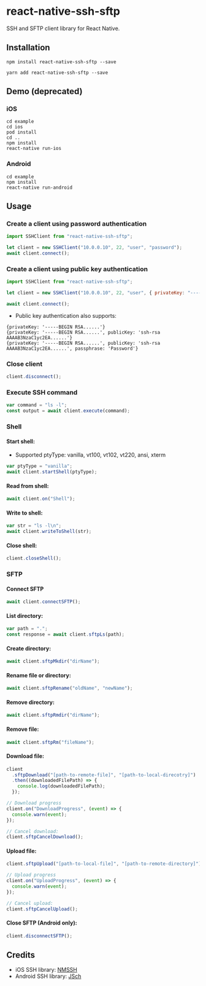 # react-native-ssh-sftp

SSH and SFTP client library for React Native.

## Installation

```
npm install react-native-ssh-sftp --save

yarn add react-native-ssh-sftp --save
```

## Demo (deprecated)

### iOS

```
cd example
cd ios
pod install
cd ..
npm install
react-native run-ios
```

### Android

```
cd example
npm install
react-native run-android
```

## Usage

### Create a client using password authentication

```javascript
import SSHClient from "react-native-ssh-sftp";

let client = new SSHClient("10.0.0.10", 22, "user", "password");
await client.connect();
```

### Create a client using public key authentication

```javascript
import SSHClient from "react-native-ssh-sftp";

let client = new SSHClient("10.0.0.10", 22, "user", { privateKey: "-----BEGIN RSA......" });

await client.connect();
```

- Public key authentication also supports:

```
{privateKey: '-----BEGIN RSA......'}
{privateKey: '-----BEGIN RSA......', publicKey: 'ssh-rsa AAAAB3NzaC1yc2EA......'}
{privateKey: '-----BEGIN RSA......', publicKey: 'ssh-rsa AAAAB3NzaC1yc2EA......', passphrase: 'Password'}
```

### Close client

```javascript
client.disconnect();
```

### Execute SSH command

```javascript
var command = "ls -l";
const output = await client.execute(command);
```

### Shell

#### Start shell:

- Supported ptyType: vanilla, vt100, vt102, vt220, ansi, xterm

```javascript
var ptyType = "vanilla";
await client.startShell(ptyType);
```

#### Read from shell:

```javascript
await client.on("Shell");
```

#### Write to shell:

```javascript
var str = "ls -l\n";
await client.writeToShell(str);
```

#### Close shell:

```javascript
client.closeShell();
```

### SFTP

#### Connect SFTP

```javascript
await client.connectSFTP();
```

#### List directory:

```javascript
var path = ".";
const response = await client.sftpLs(path);
```

#### Create directory:

```javascript
await client.sftpMkdir("dirName");
```

#### Rename file or directory:

```javascript
await client.sftpRename("oldName", "newName");
```

#### Remove directory:

```javascript
await client.sftpRmdir("dirName");
```

#### Remove file:

```javascript
await client.sftpRm("fileName");
```

#### Download file:

```javascript
client
  .sftpDownload("[path-to-remote-file]", "[path-to-local-direcotry]")
  .then((downloadedFilePath) => {
    console.log(downloadedFilePath);
  });

// Download progress
client.on("DownloadProgress", (event) => {
  console.warn(event);
});

// Cancel download:
client.sftpCancelDownload();
```

#### Upload file:

```javascript
client.sftpUpload("[path-to-local-file]", "[path-to-remote-directory]");

// Upload progress
client.on("UploadProgress", (event) => {
  console.warn(event);
});

// Cancel upload:
client.sftpCancelUpload();
```

#### Close SFTP (Android only):

```javascript
client.disconnectSFTP();
```

## Credits

- iOS SSH library: [NMSSH](https://github.com/NMSSH/NMSSH)
- Android SSH library: [JSch](http://www.jcraft.com/jsch/)
